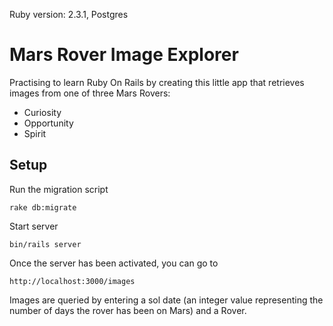 
Ruby version: 2.3.1,
Postgres

# Mars Rover Image Explorer

Practising to learn Ruby On Rails by creating this little app that retrieves images from one of three Mars Rovers:
- Curiosity
- Opportunity
- Spirit

## Setup

Run the migration script

    rake db:migrate
    
Start server

    bin/rails server

Once the server has been activated, you can go to

    http://localhost:3000/images
    
Images are queried by entering a sol date (an integer value representing the number of days the rover has been on Mars) and a Rover.
